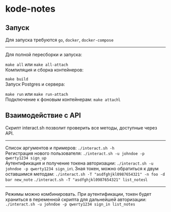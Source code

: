 # kode-notes

## Запуск

Для запуска требуются `go`, `docker`, `docker-compose`
___
Для полной пересборки и запуска:

`make all` или `make all-attach`\
Компиляция и сборка контейнеров:

`make build`\
Запуск Postgres и сервера:

`make run` или `make run-attach`\
Подключение к фоновым контейнерам:
`make attach`\
## Взаимодействие с API
Скрипт interact.sh позволит проверить все методы, доступные через API.
___
Список аргументов и примеров:
`./interact.sh -h`\
Регистрация нового пользователя:
`./interact.sh -u johndoe -p qwerty1234 sign_up`\
Аутентификация и получение токена авторизации:
`./interact.sh -u johndoe -p qwerty1234 sign_in\`
Зная токен, можно обратиться к двум оставшимся методам:
`./interact.sh -T "asdfghjkl0987654321" -n foo -d bar new_note`
`./interact.sh -T "asdfghjkl0987654321" list_notes`\
___
Режимы можно комбинировать. При аутентификации, токен будет храниться в переменной скрипта для дальнейшей авторизации:
`./interact.sh -u johndoe -p qwerty1234 sign_in list_notes`
